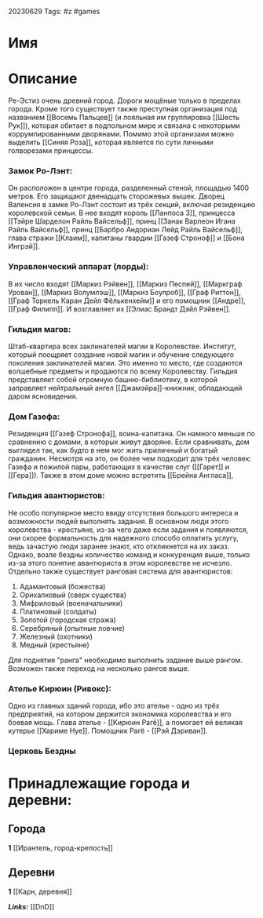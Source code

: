 20230629
Tags: #z #games 
# Имя 

# Описание

Ре-Эстиз очень древний город. Дороги мощёные только в пределах города. Кроме того существует также преступная организация под названием [[Восемь Пальцев]] (и лояльная им группировка [[Шесть Рук]]), которая обитает в подпольном мире и связана с некоторыми коррумпированными дворянами. Помимо этой организаии можно выделить [[Синяя Роза]], которая является по сути личными голворезами принцессы.

### **Замок Ро-Лэнт**: 
Он расположен в центре города, разделенный стеной, площадью 1400 метров. Его защищают двенадцать сторожевых вышек. Дворец Валенсия в замке Ро-Лэнт состоит из трёх секций, включая резиденцию королевской семьи. В нее входят король [[Ланпоса 3]], принцесса [[Тэйре Шарделон Райль Вайсельф]], принц [[Занак Варлеон Игана Райль Вайсельф]], принц [[Барбро Андориан Лейд Райль Вайсельф]], глава стражи [[Клаим]], капитаны гвардии [[Газеф Строноф]] и [[Бона Ингрэй]]. 

### Управленческий аппарат (лорды):
В их число входят [[Маркиз Рэйвен]], [[Маркиз Песпей]], [[Маркграф Урован]], [[Маркиз Волумлэш]], [[Маркиз Боулроб]], [[Граф Риттон]], [[Граф Торкель Каран Дейл Фёлькенхейм]] и его помощник [[Андре]], [[Граф Филипп]]. И возглавляет их [[Элиас Брандт Дэйл Рэйвен]].

### **Гильдия магов**: 
Штаб-квартира всех заклинателей магии в Королевстве. Институт, который поощряет создание новой магии и обучение следующего поколения заклинателей магии. Это именно то место, где создаются волшебные предметы и продаются по всему Королевству.
Гильдия представляет собой огромную башню-библиотеку, в которой заправляет нейтральный ангел [[Джамэйра]]-книжник, обладающий даром ясновидения.

### **Дом Газефа**: 
Резиденция [[Газеф Стронофа]], воина-капитана. Он намного меньше по сравнению с домами, в которых живут дворяне. Если сравнивать, дом выглядел так, как будто в нем мог жить приличный и богатый гражданин. Несмотря на это, он более чем подходит для трёх человек: Газефа и пожилой пары, работающих в качестве слуг ([[Гарет]] и [[Гера]]). Также в этом доме можно встретить [[Брейна Англаса]],  

### **Гильдия авантюристов**: 
Не особо популярное место ввиду отсутствия большого интереса и возможности людей выполнять задания. В основном люди этого королевства - крестьяне, из-за чего даже если задания и появляются, они скорее формальность для надежного способо оплатить услугу, ведь зачастую люди заранее знают, кто откликнется на их заказ. 
Однако, возле бездны количество команд и конкуренция выше, только из-за этого понятие авантюриста в этом королевстве не исчезло.
Отдельно также существует ранговая система для авантюристов:

1. Адамантовый (божества)
2. Орихалковый (сверх существа)
3. Мифриловый (военачальники)
4. Платиновый (солдаты)
5. Золотой (городская стража)
6. Серебряный (опытные ловчие)
7. Железный (охотники)
8. Медный (крестьяне)

Для поднятия "ранга" необходимо выполнить задание выше рангом. Возможен также переход на несколько рангов выше.

### **Ателье Кирюин** (Ривокс):
Одно из главных зданий города, ибо это ателье - одно из трёх предприятий, на котором держится экономика королевства и его боевая мощь.
Глава ателье - [[Кирюин Рагё]], а помогает ей великая кутерье [[Хариме Нуе]]. Помощник Рагё - [[Рэй Дэриван]]. 

### Церковь Бездны


# Принадлежащие города и деревни:

## Города

**1** [[Ирантель, город-крепость]]

## Деревни

**1** [[Карн, деревня]]

***Links:*** [[DnD]] 

